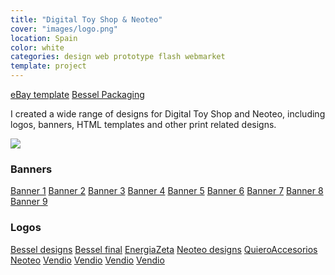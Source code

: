 ```yaml
---
title: "Digital Toy Shop & Neoteo"
cover: "images/logo.png"
location: Spain
color: white
categories: design web prototype flash webmarket
template: project
---
```


<p class="align-center">
<a class="btn external" role="button" href="http://work.joanmira.com/webs/digitaltoy/plantilla_ebay/" target="_blank">eBay template</a> <a class="btn external" role="button" href="http://work.joanmira.com/webs/digitaltoy/bessel-packaging.jpg" target="_blank">Bessel Packaging</a></p>

I created a wide range of designs for Digital Toy Shop and Neoteo, including logos, banners, HTML templates and other print related designs.

![](/work/digitaltoy/images/1.png)

<h3>Banners</h3>
<p>
  <a class="btn external" role="button" href="http://work.joanmira.com/webs/digitaltoy/banners/banner1.html" target="_blank">Banner 1</a>
  <a class="btn external" role="button" href="http://work.joanmira.com/webs/digitaltoy/banners/banner2.html" target="_blank">Banner 2</a>
  <a class="btn external" role="button" href="http://work.joanmira.com/webs/digitaltoy/banners/banner3.html" target="_blank">Banner 3</a>
  <a class="btn external" role="button" href="http://work.joanmira.com/webs/digitaltoy/banners/banner4.html" target="_blank">Banner 4</a>
  <a class="btn external" role="button" href="http://work.joanmira.com/webs/digitaltoy/banners/banner5.html" target="_blank">Banner 5</a>
  <a class="btn external" role="button" href="http://work.joanmira.com/webs/digitaltoy/banners/banner6.html" target="_blank">Banner 6</a>
  <a class="btn external" role="button" href="http://work.joanmira.com/webs/digitaltoy/banners/banner7.html" target="_blank">Banner 7</a>
  <a class="btn external" role="button" href="http://work.joanmira.com/webs/digitaltoy/banners/banner8.html" target="_blank">Banner 8</a>
  <a class="btn external" role="button" href="http://work.joanmira.com/webs/digitaltoy/banners/banner9.html" target="_blank">Banner 9</a>
</p>

<h3>Logos</h3>
<p>
  <a class="btn external" role="button" href="http://work.joanmira.com/webs/digitaltoy/logos/besel.swf" target="_blank">Bessel designs</a>
  <a class="btn external" role="button" href="http://work.joanmira.com/webs/digitaltoy/logos/logo_besel.jpg" target="_blank">Bessel final</a>
  <a class="btn external" role="button" href="http://work.joanmira.com/webs/digitaltoy/logos/energiazeta_logos.jpg" target="_blank">EnergiaZeta</a>
  <a class="btn external" role="button" href="http://work.joanmira.com/webs/digitaltoy/logos/logo2.swf" target="_blank">Neoteo designs</a>
  <a class="btn external" role="button" href="http://work.joanmira.com/webs/digitaltoy/logos/logos_quieroaccesorios.jpg" target="_blank">QuieroAccesorios</a>
  <a class="btn external" role="button" href="http://work.joanmira.com/webs/digitaltoy/logos/neoteo.swf" target="_blank">Neoteo</a>
  <a class="btn external" role="button" href="http://work.joanmira.com/webs/digitaltoy/logos/logos_quieroaccesorios.jpg" target="_blank">Vendio</a>
  <a class="btn external" role="button" href="http://work.joanmira.com/webs/digitaltoy/logos/vendio2.jpg" target="_blank">Vendio</a>
  <a class="btn external" role="button" href="http://work.joanmira.com/webs/digitaltoy/logos/vendio3.jpg" target="_blank">Vendio</a>
  <a class="btn external" role="button" href="http://work.joanmira.com/webs/digitaltoy/logos/vendioes.jpg" target="_blank">Vendio</a>
</p>
